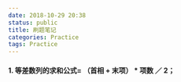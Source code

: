 ```yaml
---
date: 2018-10-29 20:38
status: public
title: 刷题笔记
categories: Practice
tags: Practice
---
```


#### 1. 等差数列的求和公式= （首相 + 末项） * 项数 ／ 2；
